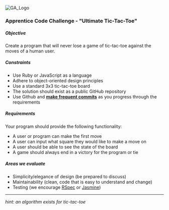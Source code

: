 ![GA_Logo](https://raw.github.com/generalassembly/ga-ruby-on-rails-for-devs/master/images/ga.png)


### Apprentice Code Challenge - "Ultimate Tic-Tac-Toe"

##### Objective

Create a program that will never lose a game of tic-tac-toe against the moves of a human user.

##### Constraints

- Use Ruby or JavaScript as a language
- Adhere to object-oriented design principles
- Use a standard 3x3 tic-tac-toe board
- The solution should exist as a public GitHub repository
- Use Github and [**make frequent commits**](http://tbaggery.com/2008/04/19/a-note-about-git-commit-messages.html) as you progress through the requirements

##### Requirements

Your program should provide the following functionality:

- A user or program can make the first move
- A user can input what square they would like to make a move on
- A user should be able to see the state of the board
- A game should always end in a victory for the program or tie

##### Areas we evaluate

- Simplicity/elegance of design (be prepared to discuss)
- Maintainability (clean, code that is easy to understand and change)
- Testing (we encourage [RSpec](https://github.com/rspec/rspec) or [Jasmine](https://github.com/pivotal/jasmine))

* * *

*hint: an algorithm exists for tic-tac-toe*


